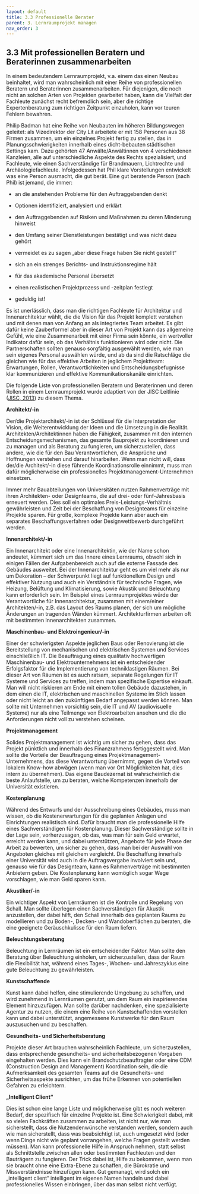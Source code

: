 ```yaml
---
layout: default
title: 3.3 Professionelle Berater
parent: 3. Lernraumprojekt managen
nav_order: 3
---
```


## 3.3 Mit professionellen Beratern und Beraterinnen zusammenarbeiten

In einem bedeutendem Lernraumprojekt, v.a. einem das einen Neubau
beinhaltet, wird man wahrscheinlich mit einer Reihe von professionellen
Beratern und Beraterinnen zusammenarbeiten. Für diejenigen, die noch nicht an solchen
Arten von Projekten gearbeitet haben, kann die Vielfalt der Fachleute
zunächst recht befremdlich sein, aber die richtige Expertenberatung zum
richtigen Zeitpunkt einzuholen, kann vor teuren Fehlern bewahren.

Philip Badman hat eine Reihe von Neubauten im höheren Bildungswegen
geleitet: als Vizedirektor der City Lit arbeitete er mit 158 Personen
aus 38 Firmen zusammen, um ein einzelnes Projekt fertig zu stellen, das
in Planungsschwierigkeiten innerhalb eines dicht-bebauten städtischen
Settings kam. Dazu gehörten 47 Anwälte/Anwältinnen von 4 verschiedenen Kanzleien,
alle auf unterschiedliche Aspekte des Rechts spezialisiert, und
Fachleute, wie einen Sachverständige für Brandmauern, Lichtrechte und
Archäologiefachleute. Infolgedessen hat Phil klare Vorstellungen entwickelt
was eine Person ausmacht, die gut berät. Eine gut beratende Person (nach Phil) ist jemand,
die immer:

-   an die anstehenden Probleme für den Auftraggebenden denkt

-   Optionen identifiziert, analysiert und erklärt

-   den Auftraggebenden auf Risiken und Maßnahmen zu deren Minderung hinweist

-   den Umfang seiner Dienstleistungen bestätigt und was nicht dazu gehört

-   vermeidet es zu sagen „aber diese Frage haben Sie nicht gestellt“

-   sich an ein strenges Berichts- und Instruktionsregime hält

-   für das akademische Personal übersetzt

-   einen realistischen Projektprozess und -zeitplan festlegt

-   geduldig ist!

Es ist unerlässlich, dass man die richtigen Fachleute für Architektur und
Innenarchitektur wählt, die die Vision für das Projekt komplett
verstehen und mit denen man von Anfang an als integriertes Team
arbeitet. Es gibt dafür keine Zauberformel aber in dieser Art von
Projekt kann das allgemeine Gefühl, wie eine Zusammenarbeit mit einer
Firma sein könnte, ein wertvoller Indikator dafür sein, ob das
Verhältnis funktionieren wird oder nicht. Die Partnerschaften sollten genauso
sorgfältig ausgewählt werden, wie man sein eigenes Personal auswählen
würde, und ab da sind die Ratschläge die gleichen wie für das effektive
Arbeiten in jeglichem Projektteam: Erwartungen, Rollen,
Verantwortlichkeiten und Entscheidungsbefugnisse klar kommunizieren und
effektive Kommunikationskanäle einrichten.

Die folgende Liste von professionellen Beratern und Beraterinnen und deren Rollen in
einem Lernraumprojekt wurde adaptiert von der JISC Leitlinie ([JISC, 2013](../Referenzen.md)) zu diesem Thema.

**Architekt/-in**

Der/die Projektarchitekt/-in ist der Schlüssel für die Interpretation der
Vision, die Weiterentwicklung der Ideen und die Umsetzung in die
Realität. Architekten/Architektinnen haben die Fähigkeit, zusammen mit den internen
Entscheidungsmechanismen, das gesamte Bauprojekt zu koordinieren und zu
managen und als Beratung zu fungieren, um sicherzustellen, dass andere,
wie die für den Bau Verantwortlichen, die Ansprüche und Hoffnungen verstehen und darauf
hinarbeiten. Wenn man nicht will, dass der/die Architekt/-in diese führende
Koordinationsrolle einnimmt, muss man dafür möglicherweise ein
professionelles Projektmanagement-Unternehmen einsetzen.

Immer mehr Bauabteilungen von Universitäten nutzen Rahmenverträge
mit ihren Architekten- oder Designteams, die auf drei- oder
fünf-Jahresbasis erneuert werden. Dies soll ein optimales
Preis-Leistungs-Verhältnis gewährleisten und Zeit bei der Beschaffung
von Designteams für einzelne Projekte sparen. Für große, komplexe
Projekte kann aber auch ein separates Beschaffungsverfahren oder
Designwettbewerb durchgeführt werden.

**Innenarchitekt/-in**

Ein Innenarchitekt oder eine Innenarchitektin, wie der Name schon andeutet, kümmert sich um das
Innere eines Lernraums, obwohl sich in einigen Fällen der
Aufgabenbereich auch auf die externe Fassade des Gebäudes ausweitet. Bei
der Innenarchitektur geht es um viel mehr als nur um Dekoration – der
Schwerpunkt liegt auf funktionellem Design und effektiver Nutzung und
auch ein Verständnis für technische Fragen, wie Heizung, Belüftung und
Klimatisierung, sowie Akustik und Beleuchtung kann erforderlich sein. Im
Beispiel eines Lernraumprojektes würde der Verantwortliche für Innenarchitektur, zusammen mit
einem/einer Architekten/-in, z.B. das Layout des Raums planen, der sich um
mögliche Änderungen an tragenden Wänden kümmert. Architekturfirmen
arbeiten oft mit bestimmten Innenarchitekten zusammen.

**Maschinenbau- und Elektroingenieur/-in**

Einer der schwierigsten Aspekte jeglichen Baus oder Renovierung ist die
Bereitstellung von mechanischen und elektrischen Systemen und Services
einschließlich IT. Die Beauftragung eines qualitativ hochwertigen
Maschinenbau- und Elektrounternehmens ist ein entscheidender Erfolgsfaktor
für die Implementierung von techniklastigen Räumen. Bei dieser Art von
Räumen ist es auch ratsam, separate Regelungen für IT Systeme und Services
zu treffen, indem man spezifische Expertise einkauft. Man will nicht
riskieren am Ende mit einem tollen Gebäude dazustehen, in dem einen die IT,
elektrischen und maschinellen Systeme im Stich lassen oder nicht leicht an
den zukünftigen Bedarf angepasst werden können. Man sollte mit Unternehmen
vorsichtig sein, die IT und AV (audiovisuelle Systeme) nur als eine
Teilmenge von Elektroarbeiten ansehen und die die Anforderungen nicht voll
zu verstehen scheinen.

**Projektmanagement**

Solides Projektmanagement ist wichtig um sicher zu gehen, dass das
Projekt pünktlich und innerhalb des Finanzrahmens fertiggestellt wird.
Man sollte die Vorteile der Beauftragung eines
Projektmanagement-Unternehmens, das diese Verantwortung übernimmt, gegen
die Vorteil von lokalem Know-how abwägen (wenn man vor Ort Möglichkeiten
hat, dies intern zu übernehmen). Das eigene Baudezernat ist wahrscheinlich
die beste Anlaufstelle, um zu beraten, welche Kompetenzen innerhalb der
Universität existieren.

**Kostenplanung**

Während des Entwurfs und der Ausschreibung eines Gebäudes, muss man
wissen, ob die Kostenerwartungen für die geplanten Anlagen und
Einrichtungen realistisch sind. Dafür braucht man die professionelle
Hilfe eines Sachverständigen für Kostenplanung. Dieser Sachverständige sollte in der Lage sein,
vorherzusagen, ob das, was man für sein Geld erwartet, erreicht werden
kann, und dabei unterstützen, Angebote für jede Phase der Arbeit zu
bewerten, um sicher zu gehen, dass man bei der Auswahl von Angeboten
gleiches mit gleichem vergleicht. Die Beschaffung innerhalb einer
Universität wird auch in die Auftragsvergabe involviert sein und,
genauso wie für das Designteam, kann es Rahmenverträge mit bestimmten
Anbietern geben. Die Kostenplanung kann womöglich sogar Wege vorschlagen,
wie man Geld sparen kann.

**Akustiker/-in**

Ein wichtiger Aspekt von Lernräumen ist die Kontrolle und Regelung von
Schall. Man sollte überlegen einen Sachverständigen für Akustik anzustellen, der dabei
hilft, den Schall innerhalb des geplanten Raums zu modellieren und zu
Boden-, Decken- und Wandoberflächen zu beraten, die eine geeignete
Geräuschkulisse für den Raum liefern.

**Beleuchtungsberatung**

Beleuchtung in Lernräumen ist ein entscheidender Faktor. Man sollte den
Beratung über Beleuchtung einholen, um sicherzustellen, dass der Raum
die Flexibilität hat, während eines Tages-, Wochen- und Jahreszyklus eine
gute Beleuchtung zu gewährleisten.

**Kunstschaffende**

Kunst kann dabei helfen, eine stimulierende Umgebung zu schaffen, und
wird zunehmend in Lernräumen genutzt, um dem Raum ein inspirierendes
Element hinzuzufügen. Man sollte darüber nachdenken, eine spezialisierte
Agentur zu nutzen, die einem eine Reihe von Kunstschaffenden vorstellen kann
und dabei unterstützt, angemessene Kunstwerke für den Raum auszusuchen
und zu beschaffen.

**Gesundheits- und Sicherheitsberatung**

Projekte dieser Art brauchen wahrscheinlich Fachleute, um
sicherzustellen, dass entsprechende gesundheits- und
sicherheitsbezogenen Vorgaben eingehalten werden. Dies kann ein
Brandschutzbeauftragter oder eine CDM (Construction Design and Management)
Koordination sein, die die Aufmerksamkeit des gesamten Teams auf die
Gesundheits- und Sicherheitsaspekte ausrichten, um das frühe Erkennen
von potentiellen Gefahren zu erleichtern.

**„Intelligent Client“**

Dies ist schon eine lange Liste und möglicherweise gibt es noch weiteren
Bedarf, der spezifisch für einzelne Projekte ist. Eine Schwierigkeit
dabei, mit so vielen Fachkräften zusammen zu arbeiten, ist nicht nur,
wie man sicherstellt, dass die Nutzendenwünsche verstanden werden, sondern
auch wie man sicherstellt, dass was beabsichtigt ist, auch umgesetzt
wird (oder wenn Dinge nicht wie geplant vorrangehen, welche Fragen
gestellt werden müssen). Man kann professionelle Hilfe in Anspruch
nehmen, statt selbst als Schnittstelle zwischen allen oder bestimmten
Fachleuten und den Bauträgern zu fungieren. Der Trick dabei ist, Hilfe
zu bekommen, wenn man sie braucht ohne eine Extra-Ebene zu schaffen, die
Bürokratie und Missverständnisse hinzufügen kann. Gut gemanagt, wird
solch ein „intelligent client“ intelligent im eigenen Namen handeln und
dabei professionelles Wissen einbringen, über das man selbst nicht
verfügt.
